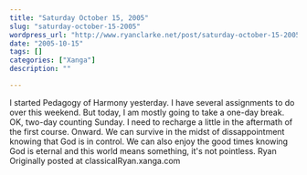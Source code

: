 ```yaml
---
title: "Saturday October 15, 2005"
slug: "saturday-october-15-2005"
wordpress_url: "http://www.ryanclarke.net/post/saturday-october-15-2005/"
date: "2005-10-15"
tags: []
categories: ["Xanga"]
description: ""

---
```


I started Pedagogy of Harmony yesterday. I have several assignments to do over this weekend. But today, I am mostly going to take a one-day break. OK, two-day counting Sunday. I need to recharge a little in the aftermath of the first course.
 Onward. We can survive in the midst of dissappointment knowing that God is in control. We can also enjoy the good times knowing God is eternal and this world means something, it's not pointless.
 Ryan
Originally posted at classicalRyan.xanga.com
